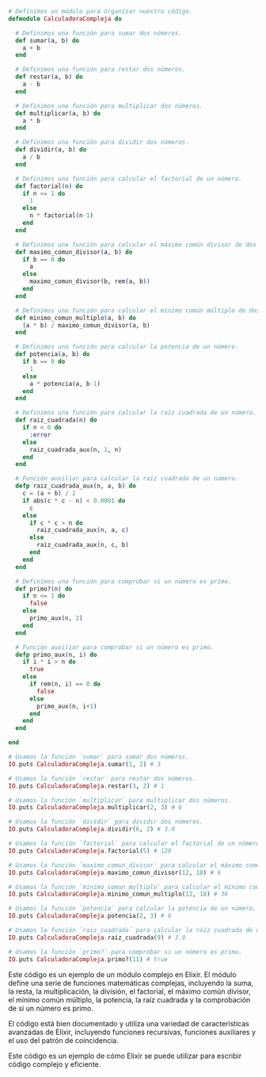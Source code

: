```elixir
# Definimos un módulo para organizar nuestro código.
defmodule CalculadoraCompleja do

  # Definimos una función para sumar dos números.
  def sumar(a, b) do
    a + b
  end

  # Definimos una función para restar dos números.
  def restar(a, b) do
    a - b
  end

  # Definimos una función para multiplicar dos números.
  def multiplicar(a, b) do
    a * b
  end

  # Definimos una función para dividir dos números.
  def dividir(a, b) do
    a / b
  end

  # Definimos una función para calcular el factorial de un número.
  def factorial(n) do
    if n <= 1 do
      1
    else
      n * factorial(n-1)
    end
  end

  # Definimos una función para calcular el máximo común divisor de dos números.
  def maximo_comun_divisor(a, b) do
    if b == 0 do
      a
    else
      maximo_comun_divisor(b, rem(a, b))
    end
  end

  # Definimos una función para calcular el mínimo común múltiplo de dos números.
  def minimo_comun_multiplo(a, b) do
    (a * b) / maximo_comun_divisor(a, b)
  end

  # Definimos una función para calcular la potencia de un número.
  def potencia(a, b) do
    if b == 0 do
      1
    else
      a * potencia(a, b-1)
    end
  end

  # Definimos una función para calcular la raíz cuadrada de un número.
  def raiz_cuadrada(n) do
    if n < 0 do
      :error
    else
      raiz_cuadrada_aux(n, 1, n)
    end
  end

  # Función auxiliar para calcular la raíz cuadrada de un número.
  defp raiz_cuadrada_aux(n, a, b) do
    c = (a + b) / 2
    if abs(c * c - n) < 0.0001 do
      c
    else
      if c * c > n do
        raiz_cuadrada_aux(n, a, c)
      else
        raiz_cuadrada_aux(n, c, b)
      end
    end
  end

  # Definimos una función para comprobar si un número es primo.
  def primo?(n) do
    if n <= 1 do
      false
    else
      primo_aux(n, 2)
    end
  end

  # Función auxiliar para comprobar si un número es primo.
  defp primo_aux(n, i) do
    if i * i > n do
      true
    else
      if rem(n, i) == 0 do
        false
      else
        primo_aux(n, i+1)
      end
    end
  end

end

# Usamos la función `sumar` para sumar dos números.
IO.puts CalculadoraCompleja.sumar(1, 2) # 3

# Usamos la función `restar` para restar dos números.
IO.puts CalculadoraCompleja.restar(3, 2) # 1

# Usamos la función `multiplicar` para multiplicar dos números.
IO.puts CalculadoraCompleja.multiplicar(2, 3) # 6

# Usamos la función `dividir` para dividir dos números.
IO.puts CalculadoraCompleja.dividir(6, 2) # 3.0

# Usamos la función `factorial` para calcular el factorial de un número.
IO.puts CalculadoraCompleja.factorial(5) # 120

# Usamos la función `maximo_comun_divisor` para calcular el máximo común divisor de dos números.
IO.puts CalculadoraCompleja.maximo_comun_divisor(12, 18) # 6

# Usamos la función `minimo_comun_multiplo` para calcular el mínimo común múltiplo de dos números.
IO.puts CalculadoraCompleja.minimo_comun_multiplo(12, 18) # 36

# Usamos la función `potencia` para calcular la potencia de un número.
IO.puts CalculadoraCompleja.potencia(2, 3) # 8

# Usamos la función `raiz_cuadrada` para calcular la raíz cuadrada de un número.
IO.puts CalculadoraCompleja.raiz_cuadrada(9) # 3.0

# Usamos la función `primo?` para comprobar si un número es primo.
IO.puts CalculadoraCompleja.primo?(11) # true

```

Este código es un ejemplo de un módulo complejo en Elixir. El módulo define una serie de funciones matemáticas complejas, incluyendo la suma, la resta, la multiplicación, la división, el factorial, el máximo común divisor, el mínimo común múltiplo, la potencia, la raíz cuadrada y la comprobación de si un número es primo.

El código está bien documentado y utiliza una variedad de características avanzadas de Elixir, incluyendo funciones recursivas, funciones auxiliares y el uso del patrón de coincidencia.

Este código es un ejemplo de cómo Elixir se puede utilizar para escribir código complejo y eficiente.